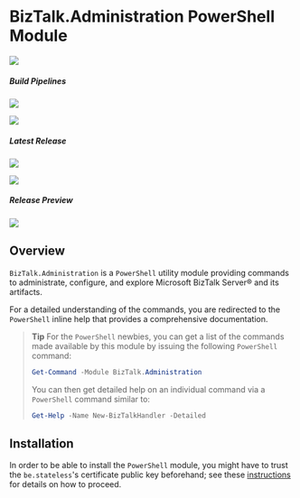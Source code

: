 ﻿# BizTalk.Administration PowerShell Module

[![][github.badge]][github]

##### Build Pipelines

[![][pipeline.mr.badge]][pipeline.mr]

[![][pipeline.ci.badge]][pipeline.ci]

##### Latest Release

[![][module.badge]][module]

[![][release.badge]][release]

##### Release Preview

[![][module.preview.badge]][module.preview]

## Overview

`BizTalk.Administration` is a `PowerShell` utility module providing commands to administrate, configure, and explore Microsoft BizTalk Server® and its artifacts.

For a detailed understanding of the commands, you are redirected to the `PowerShell` inline help that provides a comprehensive documentation.

> **Tip** For the `PowerShell` newbies, you can get a list of the commands made available by this module by issuing the following `PowerShell` command:
>
> ```PowerShell
> Get-Command -Module BizTalk.Administration
> ```
>
> You can then get detailed help on an individual command via a `PowerShell` command similar to:
>
> ```PowerShell
> Get-Help -Name New-BizTalkHandler -Detailed
> ```

## Installation

In order to be able to install the `PowerShell` module, you might have to trust the `be.stateless`'s certificate public key beforehand; see these [instructions](../../Installation.md) for details on how to proceed.

<!-- badges -->

[doc.install]: https://www.stateless.be/PowerShell/Module/Installation.html "PowerShell Module Installation"
[doc.main.badge]: https://img.shields.io/static/v1?label=BizTalk.Factory%20SDK&message=User's%20Guide&color=8CA1AF&logo=readthedocs
[doc.main]: https://www.stateless.be/ "BizTalk.Factory SDK User's Guide"
[doc.this.badge]: https://img.shields.io/static/v1?label=BizTalk.Administration&message=User's%20Guide&color=8CA1AF&logo=readthedocs
[doc.this]: https://www.stateless.be/PowerShell/Module/BizTalk/Administration "BizTalk.Administration PowerShell Module User's Guide"
[github.badge]: https://img.shields.io/static/v1?label=Repository&message=Be.Stateless.PowerShell.Module.BizTalk.Administration&logo=github
[github]: https://github.com/icraftsoftware/Be.Stateless.PowerShell.Module.BizTalk.Administration "Be.Stateless.PowerShell.Module.BizTalk.Administration GitHub Repository"
[module.badge]: https://img.shields.io/powershellgallery/v/BizTalk.Administration.svg?label=BizTalk.Administration&style=flat&logo=powershell
[module]: https://www.powershellgallery.com/packages/BizTalk.Administration "BizTalk.Administration Module"
[module.preview.badge]: https://badge-factory.azurewebsites.net/package/icraftsoftware/be.stateless/BizTalk.Factory.Preview/BizTalk.Administration?logo=powershell
[module.preview]: https://dev.azure.com/icraftsoftware/be.stateless/_packaging?_a=package&feed=BizTalk.Factory.Preview&package=BizTalk.Administration&protocolType=NuGet "BizTalk.Administration PowerShell Module Preview"
[pipeline.ci.badge]: https://dev.azure.com/icraftsoftware/be.stateless/_apis/build/status/Be.Stateless.PowerShell.Module.BizTalk.Administration%20Continuous%20Integration?branchName=master&label=Continuous%20Integration%20Build
[pipeline.ci]: https://dev.azure.com/icraftsoftware/be.stateless/_build/latest?definitionId=27&branchName=master "Be.Stateless.PowerShell.Module.BizTalk.Administration Continuous Integration Build Pipeline"
[pipeline.mr.badge]: https://dev.azure.com/icraftsoftware/be.stateless/_apis/build/status/Be.Stateless.PowerShell.Module.BizTalk.Administration%20Manual%20Release?branchName=master&label=Manual%20Release%20Build
[pipeline.mr]: https://dev.azure.com/icraftsoftware/be.stateless/_build/latest?definitionId=28&branchName=master "Be.Stateless.PowerShell.Module.BizTalk.Administration Manual Release Build Pipeline"
[release.badge]: https://img.shields.io/github/v/release/icraftsoftware/Be.Stateless.PowerShell.Module.BizTalk.Administration?label=Release&logo=github
[release]: https://github.com/icraftsoftware/Be.Stateless.PowerShell.Module.BizTalk.Administration/releases/latest "Be.Stateless.PowerShell.Module.BizTalk.Administration Release"
